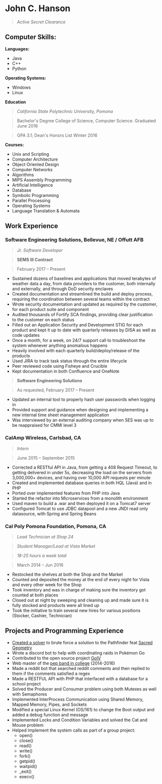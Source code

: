 # John C. Hanson

>*Active Secret Clearance*

## Computer Skills:

**Languages:**

* Java
* C++
* Python

**Operating Systems:** 

* Windows
* Linux

**Education**

>*California State Polytechnic University, Pomona* 

>Bachelor's Degree College of Science, Computer Science. Graduated June 2016

>GPA 3.1; Dean's Honors List Winter 2016

**Courses:**

*  Unix and Scripting
* Computer Architecture
* Object Oriented Design
* Computer Networks
* Algorithms
* MIPS Assembly Programming
* Artificial Intelligence
* Database
* Symbolic Programming
* Parallel Processing
* Operating Systems
* Language Translation & Automata

## Work Experience

### **Software Engineering Solutions**, Bellevue, NE / Offutt AFB

>*Jr. Software Developer*

>**SEMS III Contract**

>February 2017 – Present 

* Sustained dozens of baselines and applications that moved terabytes of weather data a day, from data providers to the customer, both internally and externally, and through DoD security enclaves
* Created documentation and streamlined the build and deploy process, requiring the coordination between several teams within the contract
* Wrote security documentation and updated as required by the customer, for each product suite and component
* Audited thousands of Fortify SCA findings, providing clear justification to the customer on each status
* Filled out an Application Security and Development STIG for each product and kept it up to date with quarterly releases by DISA as well as code updates
* Once a month, for a week, on 24/7 support call to troubleshoot the system whenever anything anomalous happens
* Heavily involved with each quarterly build/deploy/release of the products
* Used JIRA to track task status through the entire lifecycle
* Peer reviewed code using Fisheye and Crucible
* Kept documentation in both Confluence and OneNote

>**Software Engineering Solutions**

>As requested, February 2017 – Present

* Updated an internal tool to properly hash user passwords when logging in
* Provided support and guidance when designing and implementing a new internal time sheet management application
* Was interviewed by an external auditing company when SES was up to be reappraised for CMMI level 3

### **CalAmp Wireless**, Carlsbad, CA

>*Intern*

>June 2015 – September 2015

* Corrected a RESTful API in Java, from getting a 408 Request Timeout, to getting delivered in under 5s, decreasing the load on the servers from 3,000,000+ devices, and having over 10,000 API requests per minute
* Created and implemented database queries in both HQL (Java) and in PHP
* Ported over implemented features from PHP into Java
* Started the refactor into Microservices from a monolith environment
* Used maven to build a .war and then deployed it on a Tomcat7 server
* Configured Tomcat to use JDBC datapool and a new JNDI read only datasource, with Spring and Spring Beans

### **Cal Poly Pomona Foundation**, Pomona, CA

>*Lead Technician at Shop 24*

>*Student Manager/Lead at Vista Market*

>*18-25 hours a week total*

>March 2014 – Jun 2016

* Restocked the shelves at both the Shop and the Market
* Counted and deposited the money at the end of every night for Vista and every other week for the Shop
* Took inventory and was in charge of making sure the inventory got counted at both places
* Closed out at night by sweeping and cleaning up and made sure it is fully stocked and products were all lined up
* Took the initiative to train several new hires for various positions (Stocker, Cashier, Technician)

## Projects and Programming Experience

* [Created a solver](https://github.com/johnhanson/Sacred-Geometry) to brute force a solution to the Pathfinder feat [Sacred Geometry](https://www.d20pfsrd.com/feats/general-feats/sacred-geometry/) 
* Wrote a discord bot to help with coordinating raids in Pokémon Go 
* Contributed to the open source project [GoIV](https://github.com/farkam135/GoIV) 
* Web master of the [pep band in college](https://www.cpp.edu/~pepband/) (2014-2016) 
* Made a reddit bot that searched reddit comments and then replied to them if the comments satisfied a regex
* Made a RESTFUL API with PHP that interfaced with a database for a school project
* Solved the Producer and Consumer problem using both Mutexes as well with Semaphores
* Implemented InterProcess Communication using Shared Memory, Mapped Memory, Pipes, and Sockets
* Modified a special Linux Kernel (OS/161) to change the Boot output and added a debug function and message
* Implemented Locks and Condition Variables and solved the Cat and Mouse problem
* Helped implement the system calls as part of a group project:
  * open()
  * close()
  * read()
  * write()
  * fork()
  * getpid()
  * waitpid()
  * _exit()
  * execv()



